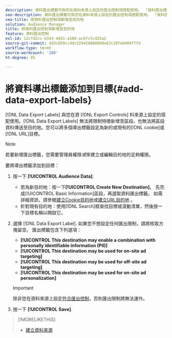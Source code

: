 ```yaml
---
description: 資料匯出標籤可與您在資料來源上設定的匯出控制項搭配使用。 「資料匯出標籤」無法將限制特徵新增至區段，也無法將區段資料傳送至目的地。 您可以將多個匯出標籤設定為新或現有的Cookie或URL目的地。
seo-description: 資料匯出標籤可與您在資料來源上設定的匯出控制項搭配使用。 「資料匯出標籤」無法將限制特徵新增至區段，也無法將區段資料傳送至目的地。 您可以將多個匯出標籤設定為新或現有的Cookie或URL目的地。
seo-title: 將資料匯出控制項新增至目的地
solution: Audience Manager
title: 將資料匯出控制項新增至目的地
feature: 資料匯出控制
exl-id: 12cfd2cc-b343-4dd1-a188-acbfc5cd25a2
source-git-commit: 4d3c859cc4dc5294286680b0e63c287e0409f7fd
workflow-type: tm+mt
source-wordcount: '280'
ht-degree: 8%

---
```


# 將資料導出標籤添加到目標{#add-data-export-labels}

[!DNL Data Export Labels] 與您在資 [!DNL Export Controls] 料來源上設定的搭配使用。[!DNL Data Export Labels] 無法將限制特徵新增至區段，也無法將區段資料傳送至目的地。您可以將多個導出標籤設定為新的或現有的[!DNL cookie]或[!DNL URL]目標。

>[!NOTE]
>
>若要新增匯出標籤，您需要管理員權限&#x200B;*或*&#x200B;來建立或編輯目的地的足夠權限。

<!-- t_export_labels.xml -->

要將導出標籤添加到目標：

1. 按一下 **[!UICONTROL Audience Data]**:
   * 若為新目的地：按一下&#x200B;**[!UICONTROL Create New Destination]**。 先完成[!UICONTROL Basic Information]區段，再選取資料匯出標籤。 如需詳細資訊，請參閱[建立Cookie目的地](../../features/destinations/create-cookie-destination.md)或[建立URL目的地](../../features/destinations/create-url-destination.md) 。
   * 針對現有目的地：使用[!DNL Search]框查找目標或滾動清單，然後按一下目標名稱以開啟它。
1. 選擇 [!DNL Data Export Label]. 如果您不想設定任何匯出限制，請將核取方塊留空。 匯出標籤包含下列選項：
   * **[!UICONTROL This destination may enable a combination with personally identifiable information (PII)]**
   * **[!UICONTROL This destination may be used for on-site ad targeting]**
   * **[!UICONTROL This destination may be used for off-site ad targeting]**
   * **[!UICONTROL This destination may be used for on-site ad personalization]**

   >[!IMPORTANT]
   >
   >除非您在資料來源上設定[符合匯出控制](../../features/data-export-controls.md)，否則匯出限制將無法運作。
1. 按一下 **[!UICONTROL Save]**.

>[!MORELIKETHIS]
>
>* [建立資料來源](../../features/manage-datasources.md#create-data-source)

